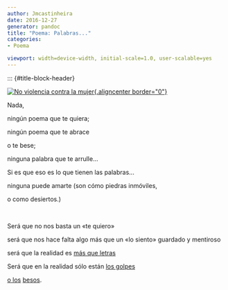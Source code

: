 ```yaml
---
author: Jmcastinheira
date: 2016-12-27
generator: pandoc
title: "Poema: Palabras..."
categories:
- Poema

viewport: width=device-width, initial-scale=1.0, user-scalable=yes
---
```


::: {#title-block-header}

[![No violencia contra la
mujer](http://farm3.static.flickr.com/2276/2045931365_6b52e451aa_m.jpg){.aligncenter
border="0"}](http://lorealenelespejo.blogspot.com/2007/11/no-la-violencia-contra-la-mujer.html)

Nada,

ningún poema que te quiera;

ningún poema que te abrace

o te bese;

ninguna palabra que te arrulle...

Si es que eso es lo que tienen las palabras...

ninguna puede amarte (son cómo piedras inmóviles,

o como desiertos.)

 

Será que no nos basta un «te quiero»

será que nos hace falta algo más que un «lo siento» guardado y mentiroso

será que la realidad es [más que
letras](http://www.flickr.com/photos/lrealnlspejo/2045931365/)

Será que en la realidad sólo están [los
golpes](http://www.dalealplay.com/informaciondecontenido.php?con=36016)

[o los](http://www.dalealplay.com/informaciondecontenido.php?con=36016)
[besos](http://www.dalealplay.com/informaciondecontenido.php?con=63408).
